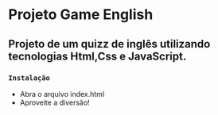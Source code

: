 # Projeto Game English

## Projeto de um quizz de inglês utilizando tecnologias Html,Css e JavaScript.

### `Instalação`
- Abra o arquivo index.html
- Aproveite a diversão!
 
